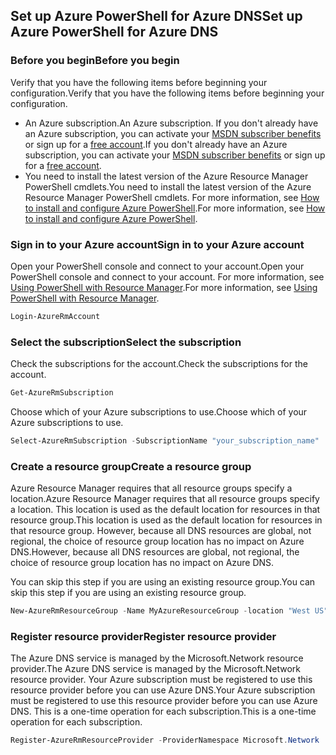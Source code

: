 ## <a name="set-up-azure-powershell-for-azure-dns"></a><span data-ttu-id="e7e6c-101">Set up Azure PowerShell for Azure DNS</span><span class="sxs-lookup"><span data-stu-id="e7e6c-101">Set up Azure PowerShell for Azure DNS</span></span>

### <a name="before-you-begin"></a><span data-ttu-id="e7e6c-102">Before you begin</span><span class="sxs-lookup"><span data-stu-id="e7e6c-102">Before you begin</span></span>

<span data-ttu-id="e7e6c-103">Verify that you have the following items before beginning your configuration.</span><span class="sxs-lookup"><span data-stu-id="e7e6c-103">Verify that you have the following items before beginning your configuration.</span></span>

* <span data-ttu-id="e7e6c-104">An Azure subscription.</span><span class="sxs-lookup"><span data-stu-id="e7e6c-104">An Azure subscription.</span></span> <span data-ttu-id="e7e6c-105">If you don't already have an Azure subscription, you can activate your [MSDN subscriber benefits](https://azure.microsoft.com/pricing/member-offers/msdn-benefits-details/) or sign up for a [free account](https://azure.microsoft.com/pricing/free-trial/).</span><span class="sxs-lookup"><span data-stu-id="e7e6c-105">If you don't already have an Azure subscription, you can activate your [MSDN subscriber benefits](https://azure.microsoft.com/pricing/member-offers/msdn-benefits-details/) or sign up for a [free account](https://azure.microsoft.com/pricing/free-trial/).</span></span>
* <span data-ttu-id="e7e6c-106">You need to install the latest version of the Azure Resource Manager PowerShell cmdlets.</span><span class="sxs-lookup"><span data-stu-id="e7e6c-106">You need to install the latest version of the Azure Resource Manager PowerShell cmdlets.</span></span> <span data-ttu-id="e7e6c-107">For more information, see [How to install and configure Azure PowerShell](/powershell/azureps-cmdlets-docs).</span><span class="sxs-lookup"><span data-stu-id="e7e6c-107">For more information, see [How to install and configure Azure PowerShell](/powershell/azureps-cmdlets-docs).</span></span>

### <a name="sign-in-to-your-azure-account"></a><span data-ttu-id="e7e6c-108">Sign in to your Azure account</span><span class="sxs-lookup"><span data-stu-id="e7e6c-108">Sign in to your Azure account</span></span>

<span data-ttu-id="e7e6c-109">Open your PowerShell console and connect to your account.</span><span class="sxs-lookup"><span data-stu-id="e7e6c-109">Open your PowerShell console and connect to your account.</span></span> <span data-ttu-id="e7e6c-110">For more information, see [Using PowerShell with Resource Manager](../articles/azure-resource-manager/powershell-azure-resource-manager.md).</span><span class="sxs-lookup"><span data-stu-id="e7e6c-110">For more information, see [Using PowerShell with Resource Manager](../articles/azure-resource-manager/powershell-azure-resource-manager.md).</span></span>

```powershell
Login-AzureRmAccount
```

### <a name="select-the-subscription"></a><span data-ttu-id="e7e6c-111">Select the subscription</span><span class="sxs-lookup"><span data-stu-id="e7e6c-111">Select the subscription</span></span>
 
<span data-ttu-id="e7e6c-112">Check the subscriptions for the account.</span><span class="sxs-lookup"><span data-stu-id="e7e6c-112">Check the subscriptions for the account.</span></span>

```powershell
Get-AzureRmSubscription
```

<span data-ttu-id="e7e6c-113">Choose which of your Azure subscriptions to use.</span><span class="sxs-lookup"><span data-stu-id="e7e6c-113">Choose which of your Azure subscriptions to use.</span></span>

```powershell
Select-AzureRmSubscription -SubscriptionName "your_subscription_name"
```

### <a name="create-a-resource-group"></a><span data-ttu-id="e7e6c-114">Create a resource group</span><span class="sxs-lookup"><span data-stu-id="e7e6c-114">Create a resource group</span></span>

<span data-ttu-id="e7e6c-115">Azure Resource Manager requires that all resource groups specify a location.</span><span class="sxs-lookup"><span data-stu-id="e7e6c-115">Azure Resource Manager requires that all resource groups specify a location.</span></span> <span data-ttu-id="e7e6c-116">This location is used as the default location for resources in that resource group.</span><span class="sxs-lookup"><span data-stu-id="e7e6c-116">This location is used as the default location for resources in that resource group.</span></span> <span data-ttu-id="e7e6c-117">However, because all DNS resources are global, not regional, the choice of resource group location has no impact on Azure DNS.</span><span class="sxs-lookup"><span data-stu-id="e7e6c-117">However, because all DNS resources are global, not regional, the choice of resource group location has no impact on Azure DNS.</span></span>

<span data-ttu-id="e7e6c-118">You can skip this step if you are using an existing resource group.</span><span class="sxs-lookup"><span data-stu-id="e7e6c-118">You can skip this step if you are using an existing resource group.</span></span>

```powershell
New-AzureRmResourceGroup -Name MyAzureResourceGroup -location "West US"
```

### <a name="register-resource-provider"></a><span data-ttu-id="e7e6c-119">Register resource provider</span><span class="sxs-lookup"><span data-stu-id="e7e6c-119">Register resource provider</span></span>

<span data-ttu-id="e7e6c-120">The Azure DNS service is managed by the Microsoft.Network resource provider.</span><span class="sxs-lookup"><span data-stu-id="e7e6c-120">The Azure DNS service is managed by the Microsoft.Network resource provider.</span></span> <span data-ttu-id="e7e6c-121">Your Azure subscription must be registered to use this resource provider before you can use Azure DNS.</span><span class="sxs-lookup"><span data-stu-id="e7e6c-121">Your Azure subscription must be registered to use this resource provider before you can use Azure DNS.</span></span> <span data-ttu-id="e7e6c-122">This is a one-time operation for each subscription.</span><span class="sxs-lookup"><span data-stu-id="e7e6c-122">This is a one-time operation for each subscription.</span></span>

```powershell
Register-AzureRmResourceProvider -ProviderNamespace Microsoft.Network
```